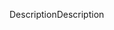 <span data-ttu-id="c7e3b-101">Description</span><span class="sxs-lookup"><span data-stu-id="c7e3b-101">Description</span></span>
